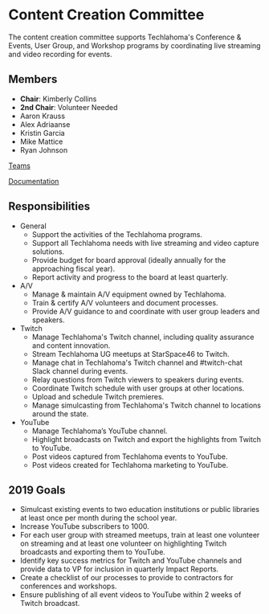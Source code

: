 # Content Creation Committee

The content creation committee supports Techlahoma's Conference & Events, User Group, and Workshop programs by coordinating live streaming and video recording for events.

## Members
* **Chair**: Kimberly Collins
* **2nd Chair**: Volunteer Needed
* Aaron Krauss
* Alex Adriaanse
* Kristin Garcia
* Mike Mattice
* Ryan Johnson

[Teams](https://github.com/techlahoma/broadcasting/blob/master/Teams/teams.md)

[Documentation](https://github.com/techlahoma/broadcasting)


## Responsibilities
* General
  * Support the activities of the Techlahoma programs.
  * Support all Techlahoma needs with live streaming and video capture solutions.
  * Provide budget for board approval (ideally annually for the approaching fiscal year).
  * Report activity and progress to the board at least quarterly.
* A/V
  * Manage & maintain A/V equipment owned by Techlahoma.
  * Train & certify A/V volunteers and document processes.
  * Provide A/V guidance to and coordinate with user group leaders and speakers.
* Twitch
  * Manage Techlahoma's Twitch channel, including quality assurance and content innovation.
  * Stream Techlahoma UG meetups at StarSpace46 to Twitch.
  * Manage chat in Techlahoma's Twitch channel and #twitch-chat Slack channel during events.
  * Relay questions from Twitch viewers to speakers during events.
  * Coordinate Twitch schedule with user groups at other locations.
  * Upload and schedule Twitch premieres.
  * Manage simulcasting from Techlahoma's Twitch channel to locations around the state.
* YouTube
  * Manage Techlahoma’s YouTube channel.
  * Highlight broadcasts on Twitch and export the highlights from Twitch to YouTube.
  * Post videos captured from Techlahoma events to YouTube.
  * Post videos created for Techlahoma marketing to YouTube.

## 2019 Goals
* Simulcast existing events to two education institutions or public libraries at least once per month during the school year.
* Increase YouTube subscribers to 1000.
* For each user group with streamed meetups, train at least one volunteer on streaming and at least one volunteer on highlighting Twitch broadcasts and exporting them to YouTube.
* Identify key success metrics for Twitch and YouTube channels and provide data to VP for inclusion in quarterly Impact Reports.
* Create a checklist of our processes to provide to contractors for conferences and workshops.
* Ensure publishing of all event videos to YouTube within 2 weeks of Twitch broadcast.

